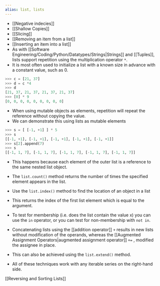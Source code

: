 ```yaml
---
alias: list, lists
---
```

- [[Negative indecies]]
- [[Shallow Copies]]
- [[Slicing]]
- [[Removing an item from a list]]
- [[Inserting an item into a list]]
- As with [[Software Engineering/Coding/Python/Datatypes/Strings|Strings]] and [[Tuples]], lists support repetition using the multiplication operator `*`.
- It is most often used to initialize a list with a known size in advance with a constant value, such as 0.
```Python
>>> c = [21, 37]
>>> d = c *4
>>> d 
[21, 37, 21, 37, 21, 37, 21, 37]
>>> [0] * 9
[0, 0, 0, 0, 0, 0, 0, 0, 0]
```
- When using mutable objects as elements, repetition will repeat the reference without copying the value.
- We can demonstrate this using lists as mutable elements
```Python
>>> s = [ [-1, +1] ] * 5
>>> s
[[-1, +1], [-1, +1], [-1, +1], [-1, +1], [-1, +1]]
>>> s[2].append(7)
>>> s
[[-1, 1, 7], [-1, 1, 7], [-1, 1, 7], [-1, 1, 7], [-1, 1, 7]]
```
- This happens because each element of the outer list is a reference to the same nested list object.

- The `list.count()` method returns the number of times the specified element appears in the list.
- Use the `list.index()` method to find the location of an object in a list
- This returns the index of the first list element which is equal to the argument. 

- To test for membership (i.e. does the list contain the value x) you can use the `in` operator, or you can test for non-membership with `not in`.

- Concatenating lists using the [[addition operator]] `+` results in new lists without modification of the operands, whereas the [[Augmented Assignment Operators|augmented assignment operator]] `+=` , modified the assignee in place.
- This can also be achieved using the `list.extend()` method.
- All of these techniques work with any iterable series on the right-hand side.

[[Reversing and Sorting Lists]]

